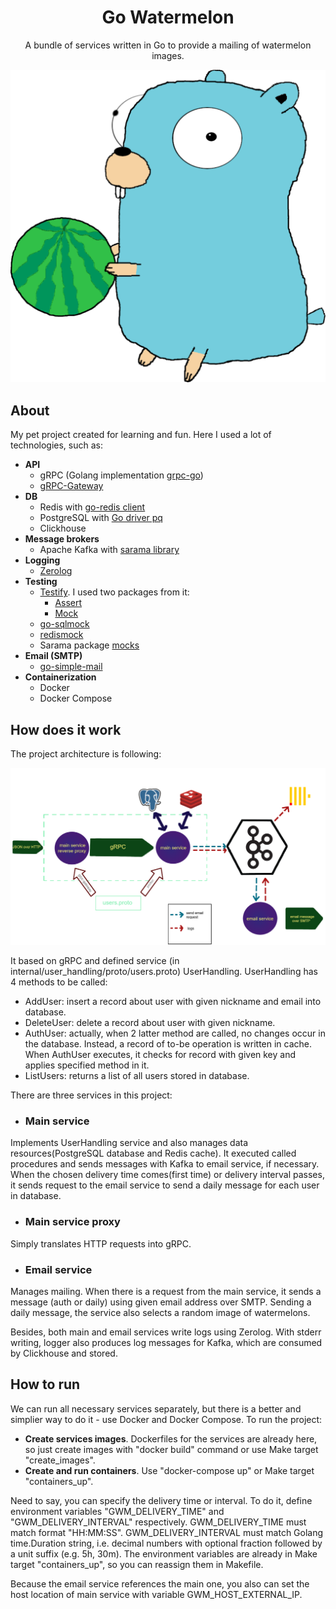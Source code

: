 <div align="center">
<h1>Go Watermelon</h1>
<p>
A bundle of services written in Go to provide a mailing of watermelon images.
</p>
<img src="docs/assets/images/go_watermelon_logo.svg"/>
</div>

## About
My pet project created for learning and fun. Here I used a lot of technologies, such as:
- **API**
    - gRPC (Golang implementation [grpc-go](https://github.com/grpc/grpc-go))
    - [gRPC-Gateway](https://github.com/grpc-ecosystem/grpc-gateway)
- **DB**
    - Redis with [go-redis client](https://github.com/go-redis/redis)
    - PostgreSQL with [Go driver pq](https://github.com/lib/pq)
    - Clickhouse
- **Message brokers**
    - Apache Kafka with [sarama library](https://github.com/Shopify/sarama)
- **Logging**
    - [Zerolog](https://github.com/rs/zerolog)
- **Testing**
    - [Testify](https://github.com/stretchr/testify). I used two packages from it:
        - [Assert](https://github.com/stretchr/testify/assert)
        - [Mock](https://github.com/stretchr/testify/mock)
    - [go-sqlmock](https://github.com/DATA-DOG/go_sqlmock)
    - [redismock](https://github.com/go-redis/redismock)
    - Sarama package [mocks](https://github.com/Shopify/sarama/mocks)
- **Email (SMTP)**
    - [go-simple-mail](https://github.com/xhit/go-simple-mail)
- **Containerization**
    - Docker
    - Docker Compose

## How does it work
The project architecture is following:
<div align="center">
<img src="docs/assets/images/go_watermelon_base_architecture.svg">
</div>

It based on gRPC and defined service (in internal/user\_handling/proto/users.proto) UserHandling.
UserHandling has 4 methods to be called:
- AddUser: insert a record about user with given nickname and email into database.
- DeleteUser: delete a record about user with given nickname.
- AuthUser: actually, when 2 latter method are called, no changes occur in the database. Instead, a record of to-be operation is written in cache. When AuthUser executes, it checks for record with given key and applies specified method in it.
- ListUsers: returns a list of all users stored in database.

There are three services in this project:
- ### Main service
Implements UserHandling service and also manages data resources(PostgreSQL database and Redis cache). It executed called procedures and sends messages with Kafka to email service, if necessary. When the chosen delivery time comes(first time) or delivery interval passes, it sends request to the email service to send a daily message for each user in database.

- ### Main service proxy
Simply translates HTTP requests into gRPC.

- ### Email service
Manages mailing. When there is a request from the main service, it sends a message (auth or daily) using given email address over SMTP. Sending a daily message, the service also selects a random image of watermelons. 

Besides, both main and email services write logs using Zerolog. With stderr writing, logger also produces log messages for Kafka, which are consumed by Clickhouse and stored.

## How to run
We can run all necessary services separately, but there is a better and simplier way to do it - use Docker and Docker Compose. To run the project:
- **Create services images**. Dockerfiles for the services are already here, so just create images with "docker build" command or use Make target "create\_images".
- **Create and run containers**. Use "docker-compose up" or Make target "containers\_up".

Need to say, you can specify the delivery time or interval. To do it, define environment variables "GWM\_DELIVERY\_TIME" and "GWM\_DELIVERY\_INTERVAL" respectively. GWM\_DELIVERY\_TIME must match format "HH:MM:SS". GWM\_DELIVERY\_INTERVAL must match Golang time.Duration string, i.e. decimal numbers with optional fraction followed by a unit suffix (e.g. 5h, 30m). The environment variables are already in Make target "containers\_up", so you can reassign them in Makefile.

Because the email service references the main one, you also can set the host location of main service with variable GWM\_HOST\_EXTERNAL\_IP.
